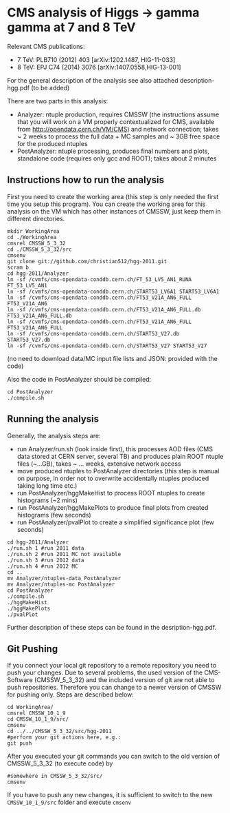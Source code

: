 # CMS analysis of Higgs -> gamma gamma at 7 and 8 TeV

Relevant CMS publications:
 * 7 TeV: PLB710 (2012) 403 [arXiv:1202.1487, HIG-11-033]
 * 8 TeV: EPJ C74 (2014) 3076 [arXiv:1407.0558,HIG-13-001]

For the general description of the analysis see also attached description-hgg.pdf (to be added)

There are two parts in this analysis:
 * Analyzer: ntuple production, requires CMSSW (the instructions assume that you will work on a VM properly contextualized for CMS, available from http://opendata.cern.ch/VM/CMS) and network connection; takes ~ 2 weeks to process the full data + MC samples and ~ 3GB free space for the produced ntuples
 * PostAnalyzer: ntuple processing, produces final numbers and plots, standalone code (requires only gcc and ROOT); takes about 2 minutes

## Instructions how to run the analysis

First you need to create the working area (this step is only needed the first time you setup this program). You can create the working area for this analysis on the VM which has other instances of CMSSW, just keep them in different directories.
```
mkdir WorkingArea
cd ./WorkingArea
cmsrel CMSSW_5_3_32
cd ./CMSSW_5_3_32/src
cmsenv
git clone git://github.com/christian512/hgg-2011.git
scram b
cd hgg-2011/Analyzer
ln -sf /cvmfs/cms-opendata-conddb.cern.ch/FT_53_LV5_AN1_RUNA FT_53_LV5_AN1
ln -sf /cvmfs/cms-opendata-conddb.cern.ch/START53_LV6A1 START53_LV6A1
ln -sf /cvmfs/cms-opendata-conddb.cern.ch/FT53_V21A_AN6_FULL FT53_V21A_AN6
ln -sf /cvmfs/cms-opendata-conddb.cern.ch/FT53_V21A_AN6_FULL.db FT53_V21A_AN6_FULL.db
ln -sf /cvmfs/cms-opendata-conddb.cern.ch/FT53_V21A_AN6_FULL FT53_V21A_AN6_FULL
ln -sf /cvmfs/cms-opendata-conddb.cern.ch/START53_V27.db START53_V27.db
ln -sf /cvmfs/cms-opendata-conddb.cern.ch/START53_V27 START53_V27
```
(no need to download data/MC input file lists and JSON: provided with the code)

Also the code in PostAnalyzer should be compiled:
```
cd PostAnalyzer
./compile.sh
```

## Running the analysis
Generally, the analysis steps are:
 * run Analyzer/run.sh (look inside first), this processes AOD files (CMS data stored at CERN server, several TB) and produces plain ROOT ntuple files (~...GB), takes ~ ... weeks, extensive network access
 * move produced ntuples to PostAnalyzer directories (this step is manual on purpose, in order not to overwrite accidentally ntuples produced taking long time etc.)
 * run PostAnalyzer/hggMakeHist to process ROOT ntuples to create histograms (~2 mins)
 * run PostAnalyzer/hggMakePlots to produce final plots from created histograms (few seconds)
 * run PostAnalyzer/pvalPlot to create a simplified significance plot (few seconds) 
 
 ```
 cd hgg-2011/Analyzer
 ./run.sh 1 #run 2011 data
 ./run.sh 2 #run 2011 MC not available
 ./run.sh 3 #run 2012 data
 ./run.sh 4 #run 2012 MC
 cd ..
 mv Analyzer/ntuples-data PostAnalyzer
 mv Analyzer/ntuples-mc PostAnalyzer
 cd PostAnalyzer
 ./compile.sh
 ./hggMakeHist
 ./hggMakePlots
 ./pvalPlot
 ```
Further description of these steps can be found in the desription-hgg.pdf.

## Git Pushing
If you connect your local git repository to a remote repository you need to push your changes. Due to several problems, the used version of the CMS-Software (CMSSW_5_3_32) and the included version of git are not able to push repositories. Therefore you can change to a newer version of CMSSW for pushing only. Steps are described below:

```
cd WorkingArea/ 
cmsrel CMSSW_10_1_9
cd CMSSW_10_1_9/src/
cmsenv
cd ../../CMSSW_5_3_32/src/hgg-2011
#perform your git actions here, e.g.:
git push
```
After you executed your git commands you can switch to the old version of CMSSW_5_3_32 (to execute code) by
```
#somewhere in CMSSW_5_3_32/src/
cmsenv 
```
If you have to push any new changes, it is sufficient to switch to the new `CMSSW_10_1_9/src` folder and execute `cmsenv`
